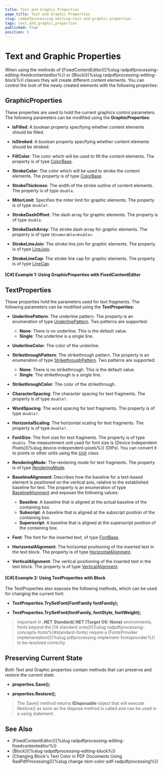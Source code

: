 ```yaml
---
title: Text and Graphic Properties
page_title: Text and Graphic Properties
slug: radpdfprocessing-editing-text-and-graphic-properties
tags: text,and,graphic,properties
published: True
position: 5
---
```


# Text and Graphic Properties

When using the methods of [FixedContentEditor]({%slug radpdfprocessing-editing-fixedcontenteditor%}) or [Block]({%slug radpdfprocessing-editing-block%}) classes they will create different content elements. You can control the look of the newly created elements with the following properties:
      

## GraphicProperties

These properties are used to hold the current graphics control parameters. The following parameters can be modified using the __GraphicProperties__:
        

* __IsFilled__: A boolean property specifying whether content elements should be filled.

* __IsStroked__: A boolean property specifying whether content elements should be stroked.

* __FillColor__: The color which will be used to fill the content elements. The property is of type [ColorBase](https://docs.telerik.com/devtools/document-processing/api/Telerik.Windows.Documents.Fixed.Model.ColorSpaces.ColorBase.html).

* __StrokeColor__: The color which will be used to stroke the content elements. The property is of type [ColorBase](https://docs.telerik.com/devtools/document-processing/api/Telerik.Windows.Documents.Fixed.Model.ColorSpaces.ColorBase.html).

* __StrokeThickness__: The width of the stroke outline of content elements. The property is of type `double`.

* __MiterLimit__: Specifies the miter limit for graphic elements. The property is of type `double?`.

* __StrokeDashOffset__: The dash array for graphic elements. The property is of type `double`.

* __StrokeDashArray__: The stroke dash array for graphic elements. The property is of type `IEnumerable<double>`.

* __StrokeLineJoin__: The stroke line join for graphic elements. The property is of type [LineJoin](https://docs.telerik.com/devtools/document-processing/api/Telerik.Windows.Documents.Fixed.Model.Graphics.LineJoin.html).

* __StrokeLineCap__: The stroke line cap for graphic elements. The property is of type [LineCap](https://docs.telerik.com/devtools/document-processing/api/Telerik.Windows.Documents.Fixed.Model.Graphics.LineCap.html).
            
#### [C#] Example 1: Using GraphicProperties with FixedContentEditor

<snippet id='pdf-graphic-properties-editor'/>

## TextProperties

These properties hold the parameters used for text fragments. The following parameters can be modified using the __TextProperties__:
        

* __UnderlinePattern__: The underline pattern. The property is an enumeration of type [UnderlinePattern](https://docs.telerik.com/devtools/document-processing/api/Telerik.Windows.Documents.Fixed.Model.Editing.Flow.UnderlinePattern.html). Two patterns are supported:   
	* __None__: There is no underline. This is the default value.      
	* __Single__: The underline is a single line.

* __UnderlineColor__: The color of the underline.

* __StrikethroughPattern__: The strikethrough pattern. The property is an enumeration of type [StrikethroughPattern](https://docs.telerik.com/devtools/document-processing/api/Telerik.Windows.Documents.Fixed.Model.Editing.Flow.StrikethroughPattern.html). Two patterns are supported:   
	* __None__: There is no strikethrough. This is the default value.      
	* __Single__: The strikethrough is a single line.

* __StrikethroughColor__: The color of the strikethrough.
	
* __CharacterSpacing__: The character spacing for text fragments. The property is of type `double?`.

* __WordSpacing__: The word spacing for text fragments. The property is of type `double?`.

* __HorizontalScaling__: The horizontal scaling for text fragments. The property is of type `double?`.

* __FontSize__: The font size for text fragments. The property is of type `double`. The measurement unit used for font size is [Device Independent Pixels]({%slug device-independent-pixels%}) (DIPs). You can convert it to points or other units using the [Unit](https://docs.telerik.com/devtools/document-processing/api/Telerik.Windows.Documents.Media.Unit.html) class.

* __RenderingMode__: The rendering mode for text fragments. The property is of type [RenderingMode](https://docs.telerik.com/devtools/document-processing/api/Telerik.Windows.Documents.Fixed.Model.Text.RenderingMode.html).

* __BaselineAlignment__: Describes how the baseline for a text-based element is positioned on the vertical axis, relative to the established baseline for text. The property is an enumeration of type [BaselineAlignment](https://docs.telerik.com/devtools/document-processing/api/Telerik.Windows.Documents.Fixed.Model.Editing.Flow.BaselineAlignment.html) and exposes the following values:
	* __Baseline__: A baseline that is aligned at the actual baseline of the containing box.
	* __Subscript__: A baseline that is aligned at the subscript position of the containing box.
	* __Superscript__: A baseline that is aligned at the superscript position of the containing box.

* __Font__: The font for the inserted text, of type [FontBase](https://docs.telerik.com/devtools/document-processing/api/Telerik.Windows.Documents.Fixed.Model.Fonts.FontBase.html).

* __HorizontalAlignment__: The horizontal positioning of the inserted text in the text block. The property is of type [HorizontalAlignment](https://docs.telerik.com/devtools/document-processing/api/Telerik.Windows.Documents.Fixed.Model.Editing.Flow.HorizontalAlignment.html).

* __VerticalAlignment__: The vertical positioning of the inserted text in the text block. The property is of type [VerticalAlignment](https://docs.telerik.com/devtools/document-processing/api/Telerik.Windows.Documents.Fixed.Model.Editing.Flow.VerticalAlignment.html).
            
#### [C#] Example 2: Using TextProperties with Block

<snippet id='pdf-text-properties-block'/>

The TextProperties also exposes the following methods, which can be used for changing the current font:
        

* __TextProperties.TrySetFont(FontFamily fontFamily);__

* __TextProperties.TrySetFont(fontFamily, fontStyle, fontWeight);__

>important In **.NET Standard/.NET (Target OS: None)** environments, fonts beyond the [14 standard ones]({%slug radpdfprocessing-concepts-fonts%}#standard-fonts) require a [FontsProvider implementation]({%slug pdfprocessing-implement-fontsprovider%}) to be resolved correctly.

## Preserving Current State

Both Text and Graphic properties contain methods that can preserve and restore the current state.
        

* __properties.Save();__

* __properties.Restore();__

>The Save() method returns __IDisposable__ object that will execute Restore() as soon as the dispose method is called and can be used in a using statement.
          

## See Also

 * [FixedContentEditor]({%slug radpdfprocessing-editing-fixedcontenteditor%})
 * [Block]({%slug radpdfprocessing-editing-block%})
 * [Changing Block's Text Color in PDF Documents Using RadPdfProcessing]({%slug change-text-color-pdf-radpdfprocessing%})
